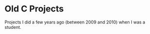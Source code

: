 Old C Projects
==============

Projects I did a few years ago (between 2009 and 2010) when I was a student.
